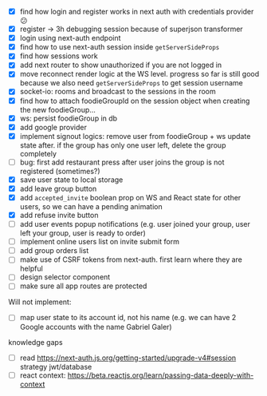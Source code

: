 - [x] find how login and register works in next auth with credentials provider 😕
- [x] register -> 3h debugging session because of superjson transformer
- [x] login using next-auth endpoint
- [x] find how to use next-auth session inside `getServerSideProps`
- [x] find how sessions work
- [x] add next router to show unauthorized if you are not logged in
- [x] move reconnect render logic at the WS level. progress so far is still good because we also need `getServerSideProps` to get session username
- [x] socket-io: rooms and broadcast to the sessions in the room
- [x] find how to attach foodieGroupId on the session object when creating the new foodieGroup...
- [x] ws: persist foodieGroup in db
- [x] add google provider
- [x] implement signout logics: remove user from foodieGroup + ws update state after. if the group has only one user left, delete the group completely
- [ ] bug: first add restaurant press after user joins the group is not registered (sometimes?)
- [x] save user state to local storage
- [x] add leave group button
- [x] add `accepted_invite` boolean prop on WS and React state for other users, so we can have a pending animation
- [x] add refuse invite button
- [ ] add user events popup notifications (e.g. user joined your group, user left your group, user is ready to order)
- [ ] implement online users list on invite submit form
- [ ] add group orders list
- [ ] make use of CSRF tokens from next-auth. first learn where they are helpful
- [ ] design selector component
- [ ] make sure all app routes are protected

Will not implement:
- [ ] map user state to its account id, not his name (e.g. we can have 2  Google accounts with the name Gabriel Galer)

knowledge gaps
- [ ] read https://next-auth.js.org/getting-started/upgrade-v4#session strategy jwt/database
- [ ] react context: https://beta.reactjs.org/learn/passing-data-deeply-with-context